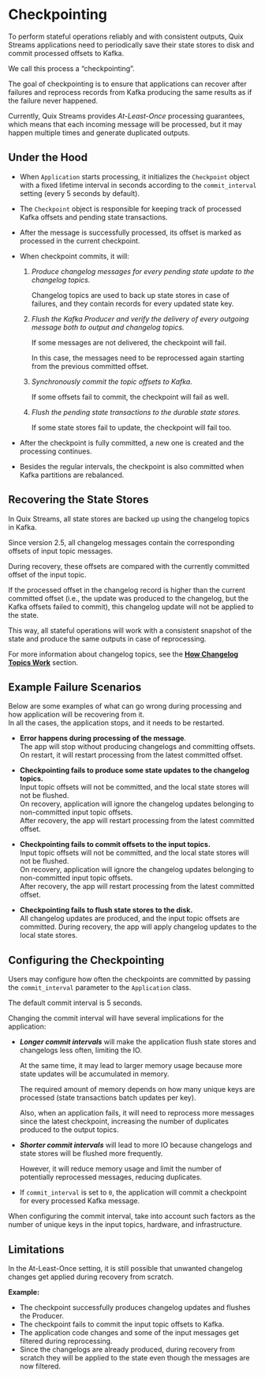# Checkpointing

To perform stateful operations reliably and with consistent outputs, Quix Streams applications need to periodically save their state stores to disk and commit processed offsets to Kafka.

We call this process a “checkpointing”.

The goal of checkpointing is to ensure that applications can recover after failures and reprocess records from Kafka producing the same results as if the failure never happened.

Currently, Quix Streams provides *At-Least-Once* processing guarantees, which means that each incoming message will be processed, but it may happen multiple times and generate duplicated outputs.

## Under the Hood

- When `Application` starts processing, it initializes the `Checkpoint` object with a fixed lifetime interval in seconds according to the `commit_interval` setting (every 5 seconds by default).
- The `Checkpoint` object is responsible for keeping track of processed Kafka offsets and pending state transactions.
- After the message is successfully processed, its offset is marked as processed in the current checkpoint.
- When checkpoint commits, it will:
    1. *Produce changelog messages for every pending state update to the changelog topics.*

        Changelog topics are used to back up state stores in case of failures, and they contain records for every updated state key.
        
    2. *Flush the Kafka Producer and verify the delivery of every outgoing message both to output and changelog topics.*
        
        If some messages are not delivered, the checkpoint will fail.
        
        In this case, the messages need to be reprocessed again starting from the previous committed offset.
        
    3. *Synchronously commit the topic offsets to Kafka.*
        
        If some offsets fail to commit, the checkpoint will fail as well.
        
    4. *Flush the pending state transactions to the durable state stores.*
        
        If some state stores fail to update, the checkpoint will fail too.
        
- After the checkpoint is fully committed, a new one is created and the processing continues.
- Besides the regular intervals, the checkpoint is also committed when Kafka partitions are rebalanced.

## Recovering the State Stores

In Quix Streams, all state stores are backed up using the changelog topics in Kafka.

Since version 2.5, all changelog messages contain the corresponding offsets of input topic messages.

During recovery, these offsets are compared with the currently committed offset of the input topic.

If the processed offset in the changelog record is higher than the current committed offset (i.e., the update was produced to the changelog, but the Kafka offsets failed to commit), this
changelog update will not be applied to the state.

This way, all stateful operations will work with a consistent snapshot of the state and produce the same outputs in case of reprocessing.

For more information about changelog topics, see the [**How Changelog Topics Work**](./advanced/stateful-processing.md#how-changelog-topics-work) section.

## Example Failure Scenarios
Below are some examples of what can go wrong during processing and how application will be recovering from it.  
In all the cases, the application stops, and it needs to be restarted.

- **Error happens during processing of the message**.  
The app will stop without producing changelogs and committing offsets.  
On restart, it will restart processing from the latest committed offset.

- **Checkpointing fails to produce some state updates to the changelog topics.**   
Input topic offsets will not be committed, and the local state stores will not be flushed.  
On recovery, application will ignore the changelog updates belonging to non-committed input topic offsets.  
After recovery, the app will restart processing from the latest committed offset.

- **Checkpointing fails to commit offsets to the input topics.**   
Input topic offsets will not be committed, and the local state stores will not be flushed.  
On recovery, application will ignore the changelog updates belonging to non-committed input topic offsets.  
After recovery, the app will restart processing from the latest committed offset.  

- **Checkpointing fails to flush state stores to the disk.**  
All changelog updates are produced, and the input topic offsets are committed. 
During recovery, the app will apply changelog updates to the local state stores.

## Configuring the Checkpointing

Users may configure how often the checkpoints are committed by passing the `commit_interval` parameter to the `Application` class.

The default commit interval is 5 seconds.

Changing the commit interval will have several implications for the application:

- ***Longer commit intervals*** will make the application flush state stores and changelogs less often, limiting the IO.
    
    At the same time, it may lead to larger memory usage because more state updates will be accumulated in memory.
    
    The required amount of memory depends on how many unique keys are processed (state transactions batch updates per key).
    
    Also, when an application fails, it will need to reprocess more messages since the latest checkpoint, increasing the number of duplicates produced to the output topics.
    
- ***Shorter commit intervals*** will lead to more IO because changelogs and state stores will be flushed more frequently.
    
    However, it will reduce memory usage and limit the number of potentially reprocessed messages, reducing duplicates.
    
- If `commit_interval` is set to `0`, the application will commit a checkpoint for every processed Kafka message.

When configuring the commit interval, take into account such factors as the number of unique keys in the input topics, hardware, and infrastructure.

## Limitations

In the At-Least-Once setting, it is still possible that unwanted changelog changes get applied during recovery from scratch. 

**Example:**

- The checkpoint successfully produces changelog updates and flushes the Producer.
- The checkpoint fails to commit the input topic offsets to Kafka.
- The application code changes and some of the input messages get filtered during reprocessing.
- Since the changelogs are already produced, during recovery from scratch they will be applied to the state even though the messages are now filtered.